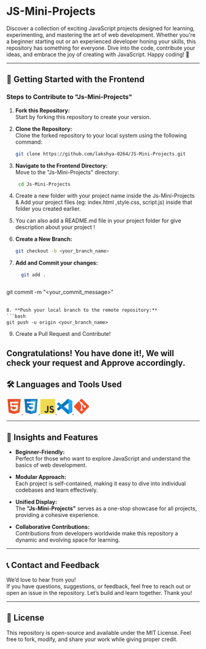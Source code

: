 # JS-Mini-Projects

<p>
  Discover a collection of exciting JavaScript projects designed for learning, experimenting, and mastering the art of web development. Whether you're a beginner starting out or an experienced developer honing your skills, this repository has something for everyone. Dive into the code, contribute your ideas, and embrace the joy of creating with JavaScript. Happy coding! 🌟
</p>

---

## 🚀 Getting Started with the Frontend


### Steps to Contribute to "Js-Mini-Projects"

1. **Fork this Repository:**  
   Start by forking this repository to create your version.

2. **Clone the Repository:**  
   Clone the forked repository to your local system using the following command:  
   ```bash
   git clone https://github.com/lakshya-0264/JS-Mini-Projects.git
   ```

3. **Navigate to the Frontend Directory:**  
   Move to the "Js-Mini-Projects" directory:  
   ```bash
    cd Js-Mini-Projects
   ```
4. Create a new folder with your project name inside the Js-Mini-Projects & Add your project files (eg: index.html ,style.css, script.js) inside that folder you created earlier.

5. You can also add a README.md file in your project folder for give description about your project !

6. **Create a New Branch:**  
   ```bash
   git checkout -b <your_branch_name>
   ```

7. **Add and Commit your changes:**  
   ```bash
     git add .
    ```
    ```bash
  git commit -m "<your_commit_message>"
   ```

8. **Push your local branch to the remote repository:**  
   ```bash
   git push -u origin <your_branch_name>
   ```

9. Create a Pull Request and Contribute!

Congratulations! You have done it!, We will check your request and Approve accordingly.
---

## 🛠️ Languages and Tools Used

<p align="left">
  <!-- HTML -->
  <a href="https://developer.mozilla.org/en-US/docs/Web/HTML" target="_blank" rel="noreferrer">
    <img src="https://raw.githubusercontent.com/devicons/devicon/master/icons/html5/html5-original.svg" alt="HTML" width="40" height="40" />
  </a>
  <!-- CSS -->
  <a href="https://developer.mozilla.org/en-US/docs/Web/CSS" target="_blank" rel="noreferrer">
    <img src="https://raw.githubusercontent.com/devicons/devicon/master/icons/css3/css3-original.svg" alt="CSS" width="40" height="40" />
  </a>
  <!-- JavaScript -->
  <a href="https://developer.mozilla.org/en-US/docs/Web/JavaScript" target="_blank" rel="noreferrer">
    <img src="https://raw.githubusercontent.com/devicons/devicon/master/icons/javascript/javascript-original.svg" alt="JavaScript" width="40" height="40" />
  </a>
  <!-- VS Code -->
  <a href="https://code.visualstudio.com/" target="_blank" rel="noreferrer">
    <img src="https://raw.githubusercontent.com/devicons/devicon/master/icons/vscode/vscode-original.svg" alt="VS Code" width="40" height="40" />
  </a>
  <!-- Git -->
  <a href="https://git-scm.com/" target="_blank" rel="noreferrer">
    <img src="https://raw.githubusercontent.com/devicons/devicon/master/icons/git/git-original.svg" alt="Git" width="40" height="40" />
  </a>
</p>

---

## 🌟 Insights and Features

- **Beginner-Friendly:**  
  Perfect for those who want to explore JavaScript and understand the basics of web development.

- **Modular Approach:**  
  Each project is self-contained, making it easy to dive into individual codebases and learn effectively.

- **Unified Display:**  
  The **"Js-Mini-Projects"** serves as a one-stop showcase for all projects, providing a cohesive experience.

- **Collaborative Contributions:**  
  Contributions from developers worldwide make this repository a dynamic and evolving space for learning.

---

## 📞 Contact and Feedback

We’d love to hear from you!  
If you have questions, suggestions, or feedback, feel free to reach out or open an issue in the repository. Let’s build and learn together. 
Thank you! 

---

## 📝 License

This repository is open-source and available under the MIT License. Feel free to fork, modify, and share your work while giving proper credit.
